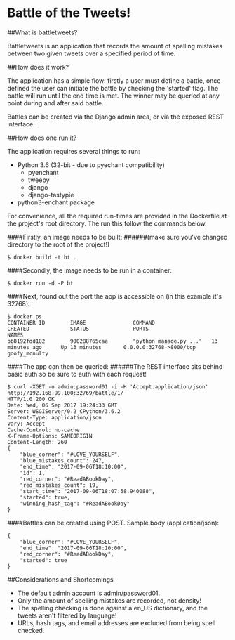 # Battle of the Tweets!

##What is battletweets?

Battletweets is an application that records the amount of spelling mistakes between two given tweets over a specified 
period of time.

##How does it work?

The application has a simple flow: firstly a user must define a battle, once defined the user can initiate the battle by
checking the 'started' flag. The battle will run until the end time is met. The winner may be queried at any point 
during and after said battle. 

Battles can be created via the Django admin area, or via the exposed REST interface. 

##How does one run it?

The application requires several things to run:
- Python 3.6 (32-bit - due to pyechant compatibility)
    - pyenchant
    - tweepy
    - django
    - django-tastypie
- python3-enchant package

For convenience, all the required run-times are provided in the Dockerfile at the project's root directory. The run this
follow the commands below. 

####Firstly, an image needs to be built:
######(make sure you've changed directory to the root of the project!)
```
$ docker build -t bt . 
```

####Secondly, the image needs to be run in a container:
```
$ docker run -d -P bt
```

####Next, found out the port the app is accessible on (in this example it's 32768):
```
$ docker ps
CONTAINER ID        IMAGE               COMMAND                  CREATED             STATUS              PORTS                     NAMES
bb8192fdd182        900288765caa        "python manage.py ..."   13 minutes ago      Up 13 minutes       0.0.0.0:32768->8000/tcp   goofy_mcnulty
```

####The app can then be queried:
######The REST interface sits behind basic auth so be sure to auth with each request!
```
$ curl -XGET -u admin:password01 -i -H 'Accept:application/json' http://192.168.99.100:32769/battle/1/
HTTP/1.0 200 OK
Date: Wed, 06 Sep 2017 19:24:33 GMT
Server: WSGIServer/0.2 CPython/3.6.2
Content-Type: application/json
Vary: Accept
Cache-Control: no-cache
X-Frame-Options: SAMEORIGIN
Content-Length: 260
{
    "blue_corner": "#LOVE_YOURSELF", 
    "blue_mistakes_count": 247, 
    "end_time": "2017-09-06T18:10:00", 
    "id": 1, 
    "red_corner": "#ReadABookDay", 
    "red_mistakes_count": 19, 
    "start_time": "2017-09-06T18:07:58.940088", 
    "started": true, 
    "winning_hash_tag": "#ReadABookDay"
}
```

####Battles can be created using POST. Sample body (application/json):
```
{
    "blue_corner": "#LOVE_YOURSELF",
    "end_time": "2017-09-06T18:10:00",
    "red_corner": "#ReadABookDay",
    "started": true
}
```

##Considerations and Shortcomings

- The default admin account is admin/password01.
- Only the amount of spelling mistakes are recorded, not density!
- The spelling checking is done against a en_US dictionary, and the tweets aren't filtered by language!
- URLs, hash tags, and email addresses are excluded from being spell checked.

